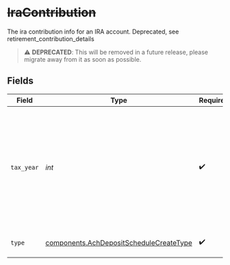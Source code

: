 # ~~IraContribution~~

The ira contribution info for an IRA account. Deprecated, see retirement_contribution_details

> :warning: **DEPRECATED**: This will be removed in a future release, please migrate away from it as soon as possible.


## Fields

| Field                                                                                                                                                 | Type                                                                                                                                                  | Required                                                                                                                                              | Description                                                                                                                                           | Example                                                                                                                                               |
| ----------------------------------------------------------------------------------------------------------------------------------------------------- | ----------------------------------------------------------------------------------------------------------------------------------------------------- | ----------------------------------------------------------------------------------------------------------------------------------------------------- | ----------------------------------------------------------------------------------------------------------------------------------------------------- | ----------------------------------------------------------------------------------------------------------------------------------------------------- |
| `tax_year`                                                                                                                                            | *int*                                                                                                                                                 | :heavy_check_mark:                                                                                                                                    | Tax year for which the contribution is applied. Current year is always valid; prior year is only valid before tax deadline. Must be in "YYYY" format. | 2024                                                                                                                                                  |
| `type`                                                                                                                                                | [components.AchDepositScheduleCreateType](../../models/components/achdepositschedulecreatetype.md)                                                    | :heavy_check_mark:                                                                                                                                    | The type of retirement contribution.                                                                                                                  | REGULAR                                                                                                                                               |